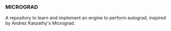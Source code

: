 ### MICROGRAD

A repository to learn and implement an engine to perform autograd, inspired by Andrez Karpathy's Micrograd.